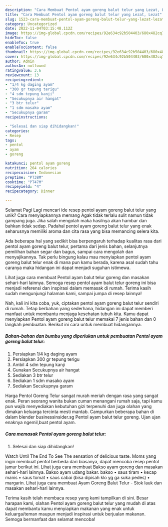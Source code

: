 ```yaml
---
description: "Cara Membuat Pentol ayam goreng balut telur yang Lezat, Lezat"
title: "Cara Membuat Pentol ayam goreng balut telur yang Lezat, Lezat"
slug: 1523-cara-membuat-pentol-ayam-goreng-balut-telur-yang-lezat-lezat
category: Uncategorized
date: 2022-11-04T03:15:48.112Z
image: https://img-global.cpcdn.com/recipes/92e634c92b504403/680x482cq70/pentol-ayam-goreng-balut-telur-foto-resep-utama.jpg
hideToc: false
enableToc: true
enableTocContent: false
thumbnail: https://img-global.cpcdn.com/recipes/92e634c92b504403/680x482cq70/pentol-ayam-goreng-balut-telur-foto-resep-utama.jpg
cover: https://img-global.cpcdn.com/recipes/92e634c92b504403/680x482cq70/pentol-ayam-goreng-balut-telur-foto-resep-utama.jpg
author: Admin
authorAv: notfound
ratingvalue: 3.6
reviewcount: 13
recipeingredient:
- "1/4 kg daging ayam"
- "300 gr tepung terigu"
- "4 sdm tepung kanji"
- "Secukupnya air hangat"
- "3 btr telur"
- "1 sdm masako ayam"
- "Secukupnya garam"
recipeinstructions:

- "Selesai dan siap dihidangkan!"
categories:
- Resep
tags:
- pentol
- ayam
- goreng

katakunci: pentol ayam goreng 
nutrition: 264 calories
recipecuisine: Indonesian
preptime: "PT38M"
cooktime: "PT47M"
recipeyield: "4"
recipecategory: Dinner

---
```



Selamat Pagi Lagi mencari ide resep pentol ayam goreng balut telur yang unik? Cara menyiapkannya memang Agak tidak terlalu sulit namun tidak gampang juga. Jika salah mengolah maka hasilnya akan hambar dan bahkan tidak sedap. Padahal pentol ayam goreng balut telur yang enak seharusnya memiliki aroma dan cita rasa yang bisa memancing selera kita.


Ada beberapa hal yang sedikit bisa berpengaruh terhadap kualitas rasa dari pentol ayam goreng balut telur, pertama dari jenis bahan, selanjutnya pemilihan bahan segar dan bagus, sampai cara mengolah dan menyajikannya. Tak perlu bingung kalau mau menyiapkan pentol ayam goreng balut telur enak di mana pun kamu berada, karena asal sudah tahu caranya maka hidangan ini dapat menjadi suguhan istimewa.

Lihat juga cara membuat Pentol ayam balut telur goreng dan masakan sehari-hari lainnya. Semoga resep pentol ayam balut telur goreng ini bisa menjadi referensi dan inspirasi dalam memasak di rumah. Terima kasih sudah mengunjungi halaman kami, sampai jumpa di resep lainnya!


Nah, kali ini kita coba, yuk, ciptakan pentol ayam goreng balut telur sendiri di rumah. Tetap berbahan yang sederhana, hidangan ini dapat memberi manfaat untuk membantu menjaga kesehatan tubuh kita. Kamu dapat menyiapkan Pentol ayam goreng balut telur memakai 7 jenis bahan dan 0 langkah pembuatan. Berikut ini cara untuk membuat hidangannya.

<!--inarticleads1-->

##### Bahan-bahan dan bumbu yang diperlukan untuk pembuatan Pentol ayam goreng balut telur:

1. Persiapkan 1/4 kg daging ayam
1. Persiapkan 300 gr tepung terigu
1. Ambil 4 sdm tepung kanji
1. Gunakan Secukupnya air hangat
1. Sediakan 3 btr telur
1. Sediakan 1 sdm masako ayam
1. Sediakan Secukupnya garam


Harga Pentol Goreng Telur sangat murah meriah dengan rasa yang sangat enak. Peran seorang wanita bukan cuman menangani rumah saja, tapi kamu pun wajib menyediakan kebutuhan gizi terpenuhi dan juga olahan yang dimakan keluarga tercinta mesti mantab. Campurkan beberapa bahan di dalam blender businessinsider.sg Pentol ayam balut telur goreng. Ujan ujan enaknya ngemil,buat pentol ayam. 

<!--inarticleads2-->

##### Cara memasak Pentol ayam goreng balut telur:


1. Selesai dan siap dihidangkan!

Watch Until The End To See The sensation of delicious taste. Moms yang ingin membuat pentol berbeda dari biasanya, dapat mencoba resep pentol jamur berikut ini. Lihat juga cara membuat Bakso ayam goreng dan masakan sehari-hari lainnya. Bakso ayam udang bakar. bakso • saus tiram • kecap manis • saus tomat • saus cabai (bisa dipisah klo yg ga suka pedes) • margarin. Lihat juga cara membuat Ayam Goreng Balut Telur - Stok lauk dan masakan sehari-hari lainnya. 

Terima kasih telah membaca resep yang kami tampilkan di sini. Besar harapan kami, olahan Pentol ayam goreng balut telur yang mudah di atas dapat membantu kamu menyiapkan makanan yang enak untuk keluarga/teman maupun menjadi inspirasi untuk berjualan makanan. Semoga bermanfaat dan selamat mencoba!
